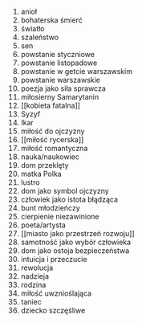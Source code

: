 1. anioł
2. bohaterska śmierć
3. światło
4. szaleństwo
5. sen
6. powstanie styczniowe
7. powstanie listopadowe
8. powstanie w getcie warszawskim
9. powstanie warszawskie
10. poezja jako siła sprawcza
11. miłosierny Samarytanin
12. [[kobieta fatalna]]
13. Syzyf
14. Ikar
15. miłość do ojczyzny
16. [[miłość rycerska]]
17. miłość romantyczna
18. nauka/naukowiec
19. dom przeklęty
20. matka Polka
21. lustro
22. dom jako symbol ojczyzny
23. człowiek jako istota błądząca
24. bunt młodzieńczy
25. cierpienie niezawinione
26. poeta/artysta
27. [[miasto jako przestrzeń rozwoju]]
28. samotność  jako wybór człowieka
29. dom jako ostoja bezpieczeństwa
30. intuicja i przeczucie
31. rewolucja
32. nadzieja
33. rodzina
34. miłość uwznioślająca
35. taniec
36. dziecko szczęśliwe